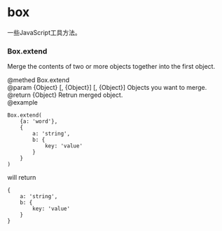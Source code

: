 box
===
一些JavaScript工具方法。

### Box.extend

Merge the contents of two or more objects together into the first object.

@methed Box.extend  
@param {Object} [, {Object}] [, {Object}] Objects you want to merge.  
@return {Object} Retrun merged object.  
@example

	Box.extend(
		{a: 'word'}, 
		{
			a: 'string', 
			b: {
				key: 'value'
			}
		}
	)
		
will return

	{
		a: 'string',
		b: {
			key: 'value'
		}
	}
